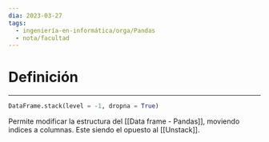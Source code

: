 ```yaml
---
dia: 2023-03-27
tags:
  - ingeniería-en-informática/orga/Pandas
  - nota/facultad
---
```

# Definición
---
``` Python
DataFrame.stack(level = -1, dropna = True)
```
Permite modificar la estructura del [[Data frame - Pandas]], moviendo indices a columnas. Este siendo el opuesto al [[Unstack]].